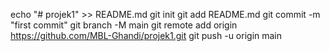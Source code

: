 echo "# projek1" >> README.md
git init
git add README.md
git commit -m "first commit"
git branch -M main
git remote add origin https://github.com/MBL-Ghandi/projek1.git
git push -u origin main
